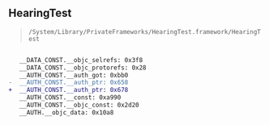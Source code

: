 ## HearingTest

> `/System/Library/PrivateFrameworks/HearingTest.framework/HearingTest`

```diff

   __DATA_CONST.__objc_selrefs: 0x3f8
   __DATA_CONST.__objc_protorefs: 0x28
   __AUTH_CONST.__auth_got: 0xbb0
-  __AUTH_CONST.__auth_ptr: 0x658
+  __AUTH_CONST.__auth_ptr: 0x678
   __AUTH_CONST.__const: 0xa990
   __AUTH_CONST.__objc_const: 0x2d20
   __AUTH.__objc_data: 0x10a8

```
